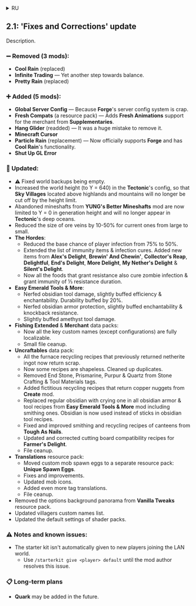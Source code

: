 <details>
<summary>RU</summary>

## 2.2: Обновление «Работа над ошибками»

Описание.

### ➖ Удалено (3 мода):

- **Cool Rain** (заменён)
- **Infinite Trading** — Ещё один шаг на пути к балансу.
- **Pretty Rain** (заменён)

### ➕ Добавлено (5 мода):

- **Global Server Config** — Потому что система серверных конфигов **Forge** — просто мусор.
- **Fresh Compats** (набор ресурсов) — Поддержка **Fresh Animations** для торговца из **Supplementaries**.
- **Hang Glider** (возвращён) — Было большой ошибкой удалять его.
- **Minecraft Cursor**
- **Particle Rain** (замена) — Теперь официально поддерживает **Forge** и имеет функционал **Cool Rain**.
- **Shut Up GL Error**

### 🔁 Обновлено:

- ⚠ Исправлена пустота резервных копий мира.
- Увеличена высота мира (до Y = 640) в конфиге **Tectonic**, так что **Небесные деревни**, расположенные над плато и высокогорьями больше не будут отсекаться лимитом высоты.
- Заброшенные шахты из мода **YUNG's Better Mineshafts** теперь ограничены Y = 0 по высоте генерации и больше не будут появляться в глубоких океанах **Tectonic**.
- Снижен размер рудных жил на 10-50% для текущих жил от больших до малых.
- **The Hordes**:
  - Базовый шанс инфицирования игрока снижен с 75% до 50%.
  - Расширен список предметов, дающих иммунитет и лечащих инфекцию. Добавлены новые предметы из **Alex's Delight**, **Brewin' And Chewin'**, **Collector's Reap**, **Delightful**, **End's Delight**, **More Delight**, **My Nether's Delight** и **Silent's Delight**.
  - Теперь вся еда, дающая сопротивление, также излечивает от зомби-инфекции и даёт иммунитет на ⅓ длительности сопротивления.
- **Easy Emerald Tools & More**:
  - Снижен урон обсидиановых инструментов, немного увеличена их эффективность и зачаровываемость. Прочность повышена на 20%.
  - Снижена защита обсидиановых доспехов, немного увеличена их зачаровываемость и сопротивление к отбрасыванию.
  - Немного увеличен урон аметистовых инструментов.
- Наборы данных **Fishing Extended** и **Merchant**:
  - Теперь все ключевые пользовательские имена (кроме конфигураций) полностью локализуемы.
  - Небольшая подчистка файлов.
- Набор данных **Uncraftables**:
  - Все рецепты переработки в печи, ранее возвращавшие незеритовый слиток, теперь возвращают лом.
  - Теперь некоторые рецепты бесформенные. Вновь подчищены дубликаты.
  - Эндерняк, призмарин, пурпур и кварц убраны из тегов каменных материалов для инструментов и создания.
  - Добавлены фиктивные рецепты переработки, возвращающие кусочки меди из мода **Create**.
  - Обычный обсидиан заменён на плачущий во всех рецептах обсидиановых доспехов и инструментов из мода **Easy Emerald Tools & More**, включая кузнечные. Вместо палок в рецептах обсидиановых инструментов теперь используется обсидиан.
  - Исправлены и улучшены кузнечные и рецепты переработки фляг из **Tough As Nails**.
  - Дополнены и исправлены рецепты совместимости резки на разделочной доске из **Farmer's Delight**.
  - Подчищены файлы.
- Набор ресурсов **Translations**:
  - Пользовательские яйца призыва мобов вынесены в отдельный набор ресурсов: **Unique Spawn Eggs**.
  - Исправления и улучшения.
  - Обновлены иконки мобов.
  - Добавлено ещё больше переводов тегов.
  - Подчищены файлы.
- Убрана панорама фона настроек из набора ресурсов **Vanilla Tweaks**.
- Обновлён список пользовательских имён крестьян.
- Обновлены базовые настройки наборов шейдеров.

### ⚠ Примечания и известные проблемы:

- Стартовый набор не выдаётся автоматически новым игрокам, присоединяющимся к локальному миру.
  - Используйте `/starterkit give <игрок> default`, пока автор мода не решит эту проблему.

### 📋 Долгосрочные планы

- В будущем может быть добавлен **Quark**.

</details>

## 2.1: 'Fixes and Corrections' update

Description.

### ➖ Removed (3 mods):

- **Cool Rain** (replaced)
- **Infinite Trading** — Yet another step towards balance.
- **Pretty Rain** (replaced)

### ➕ Added (5 mods):

- **Global Server Config** — Because **Forge**'s server config system is crap.
- **Fresh Compats** (a resource pack) — Adds **Fresh Animations** support for the merchant from **Supplementaries**.
- **Hang Glider** (readded) — It was a huge mistake to remove it.
- **Minecraft Cursor**
- **Particle Rain** (replacement) — Now officially supports **Forge** and has **Cool Rain**'s functionality.
- **Shut Up GL Error**

### 🔁 Updated:

- ⚠ Fixed world backups being empty.
- Increased the world height (to Y = 640) in the **Tectonic**'s config, so that **Sky Villages** located above highlands and mountains will no longer be cut off by the height limit.
- Abandoned mineshafts from **YUNG's Better Mineshafts** mod are now limited to Y = 0 in generation height and will no longer appear in **Tectonic**'s deep oceans.
- Reduced the size of ore veins by 10-50% for current ones from large to small.
- **The Hordes**:
  - Reduced the base chance of player infection from 75% to 50%.
  - Extended the list of immunity items & infection cures. Added new items from **Alex's Delight**, **Brewin' And Chewin'**, **Collector's Reap**, **Delightful**, **End's Delight**, **More Delight**, **My Nether's Delight** & **Silent's Delight**.
  - Now all the foods that grant resistance also cure zombie infection & grant immunity of ⅓ resistance duration.
- **Easy Emerald Tools & More**:
  - Nerfed obsidian tool damage, slightly buffed efficiency & enchantability. Durability buffed by 20%.
  - Nerfed obsidian armor protection, slightly buffed enchantability & knockback resistance.
  - Slightly buffed amethyst tool damage.
- **Fishing Extended** & **Merchant** data packs:
  - Now all the key custom names (except configurations) are fully localizable.
  - Small file ceanup.
- **Uncraftables** data pack:
  - All the furnace recycling recipes that previously returned netherite ingot now return scrap.
  - Now some recipes are shapeless. Cleaned up duplicates.
  - Removed End Stone, Prismarine, Purpur & Quartz from Stone Crafting & Tool Materials tags.
  - Added fictitious recycling recipes that return copper nuggets from **Create** mod.
  - Replaced regular obsidian with crying one in all obsidian armor & tool recipes from **Easy Emerald Tools & More** mod including smithing ones. Obsidian is now used instead of sticks in obsidian tool recipes.
  - Fixed and improved smithing and recycling recipes of canteens from **Tough As Nails**.
  - Updated and corrected cutting board compatibility recipes for **Farmer's Delight**.
  - File ceanup.
- **Translations** resource pack:
  - Moved custom mob spawn eggs to a separate resource pack: **Unique Spawn Eggs**.
  - Fixes and improvements.
  - Updated mob icons.
  - Added even more tag translations.
  - File ceanup.
- Removed the options background panorama from **Vanilla Tweaks** resource pack.
- Updated villagers custom names list.
- Updated the default settings of shader packs.

### ⚠ Notes and known issues:

- The starter kit isn't automatically given to new players joining the LAN world.
  - Use `/starterkit give <player> default` until the mod author resolves this issue.

### 📋 Long-term plans

- **Quark** may be added in the future.
